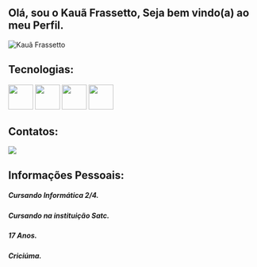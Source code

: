 <h2>Olá, sou o Kauã Frassetto, Seja bem vindo(a) ao meu Perfil. </h2>        


![Kauã Frassetto](https://github-readme-stats.vercel.app/api?username=KauaFrassetto&theme=blue-green&show_icons=true)

<h2>Tecnologias:</h2>
<div>
<img src="https://cdn.jsdelivr.net/gh/devicons/devicon/icons/html5/html5-original.svg" width=50 />

<img src="https://cdn.jsdelivr.net/gh/devicons/devicon/icons/css3/css3-original.svg" width=50/>

<img src="https://cdn.jsdelivr.net/gh/devicons/devicon/icons/python/python-original.svg" width=50 />

<img src="https://cdn.jsdelivr.net/gh/devicons/devicon/icons/arduino/arduino-original.svg" width=50 />
          
          
</div>

<h2>Contatos:</h2>
<a href="https://instagram.com/kaua.frassetto" target="_blank"><img loading="lazy"
src="https://img.shields.io/badge/-Instagram-%23E4405F?style=for-thebadge&logo=instagram&logoColor=white" target="_blank"></a>

<div>
<h2>Informações Pessoais:</h2>
<h5>Cursando Informática 2/4.</h5>
<h5>Cursando na instituição Satc.</h5>
<h5>17 Anos.</h5>
<h5>Criciúma.</h5>
</div>

          
          
